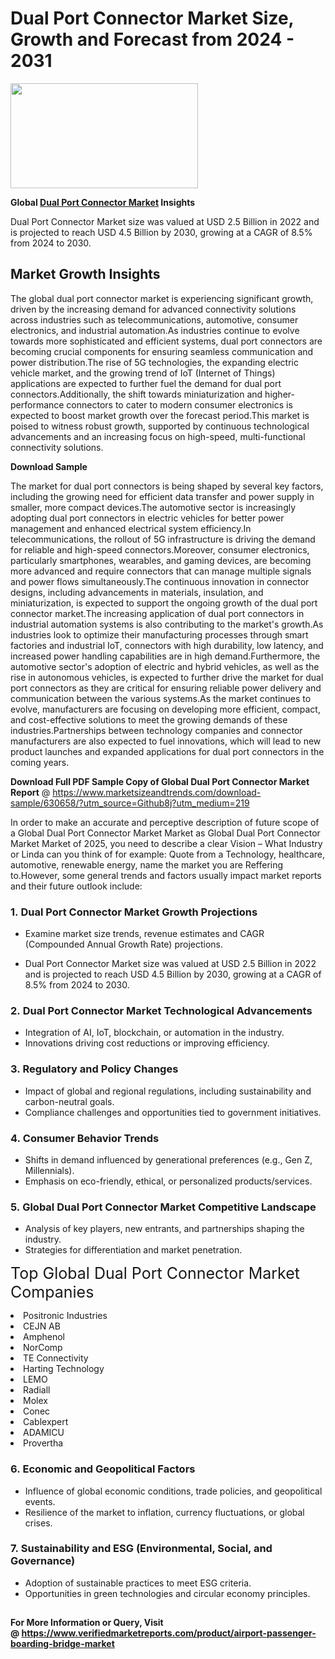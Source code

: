 <H1>Dual Port Connector Market Size, Growth and Forecast from 2024 - 2031</H1><img class="aligncenter size-medium wp-image-584254" src="https://thirdeyenews.in/wp-content/uploads/2024/09/Global-Market-Research-300x168.jpeg" alt="" width="300" height="168" /><p><strong>Global&nbsp;<a href="https://www.marketsizeandtrends.com/download-sample/630658/?utm_source=Github8j?utm_medium=219">Dual Port Connector Market</a> Insights</strong></p><p>Dual Port Connector Market size was valued at USD 2.5 Billion in 2022 and is projected to reach USD 4.5 Billion by 2030, growing at a CAGR of 8.5% from 2024 to 2030.</p><p><h2>Market Growth Insights</h2> <p>The global dual port connector market is experiencing significant growth, driven by the increasing demand for advanced connectivity solutions across industries such as telecommunications, automotive, consumer electronics, and industrial automation.As industries continue to evolve towards more sophisticated and efficient systems, dual port connectors are becoming crucial components for ensuring seamless communication and power distribution.The rise of 5G technologies, the expanding electric vehicle market, and the growing trend of IoT (Internet of Things) applications are expected to further fuel the demand for dual port connectors.Additionally, the shift towards miniaturization and higher-performance connectors to cater to modern consumer electronics is expected to boost market growth over the forecast period.This market is poised to witness robust growth, supported by continuous technological advancements and an increasing focus on high-speed, multi-functional connectivity solutions.</p> <p><strong>Download Sample</strong></p> <p>The market for dual port connectors is being shaped by several key factors, including the growing need for efficient data transfer and power supply in smaller, more compact devices.The automotive sector is increasingly adopting dual port connectors in electric vehicles for better power management and enhanced electrical system efficiency.In telecommunications, the rollout of 5G infrastructure is driving the demand for reliable and high-speed connectors.Moreover, consumer electronics, particularly smartphones, wearables, and gaming devices, are becoming more advanced and require connectors that can manage multiple signals and power flows simultaneously.The continuous innovation in connector designs, including advancements in materials, insulation, and miniaturization, is expected to support the ongoing growth of the dual port connector market.The increasing application of dual port connectors in industrial automation systems is also contributing to the market's growth.As industries look to optimize their manufacturing processes through smart factories and industrial IoT, connectors with high durability, low latency, and increased power handling capabilities are in high demand.Furthermore, the automotive sector's adoption of electric and hybrid vehicles, as well as the rise in autonomous vehicles, is expected to further drive the market for dual port connectors as they are critical for ensuring reliable power delivery and communication between the various systems.As the market continues to evolve, manufacturers are focusing on developing more efficient, compact, and cost-effective solutions to meet the growing demands of these industries.Partnerships between technology companies and connector manufacturers are also expected to fuel innovations, which will lead to new product launches and expanded applications for dual port connectors in the coming years.<p><span class=""><strong>Download Full PDF Sample Copy of Global Dual Port Connector Market Report</strong> @ <a href="https://www.marketsizeandtrends.com/download-sample/630658/?utm_source=Github8j?utm_medium=219" target="_blank">https://www.marketsizeandtrends.com/download-sample/630658/?utm_source=Github8j?utm_medium=219</a></span></p><p>In order to make an accurate and perceptive description of future scope of a Global&nbsp;Dual Port Connector Market Market as Global&nbsp;Dual Port Connector Market Market of 2025, you need to describe a clear Vision &ndash; What Industry or Linda can you think of for example: Quote from a Technology, healthcare, automotive, renewable energy, name the market you are Reffering to.However, some general trends and factors usually impact market reports and their future outlook include:</p><h3>1.&nbsp;<strong>Dual Port Connector Market Growth Projections</strong></h3><ul><li>Examine market size trends, revenue estimates and CAGR (Compounded Annual Growth Rate) projections.</li><li><p>Dual Port Connector Market size was valued at USD 2.5 Billion in 2022 and is projected to reach USD 4.5 Billion by 2030, growing at a CAGR of 8.5% from 2024 to 2030.</p></li></ul><h3>2.&nbsp;<strong>Dual Port Connector Market Technological Advancements</strong></h3><ul><li>Integration of AI, IoT, blockchain, or automation in the industry.</li><li>Innovations driving cost reductions or improving efficiency.</li></ul><h3>3.&nbsp;<strong>Regulatory and Policy Changes</strong></h3><ul><li>Impact of global and regional regulations, including sustainability and carbon-neutral goals.</li><li>Compliance challenges and opportunities tied to government initiatives.</li></ul><h3>4.&nbsp;<strong>Consumer Behavior Trends</strong></h3><ul><li>Shifts in demand influenced by generational preferences (e.g., Gen Z, Millennials).</li><li>Emphasis on eco-friendly, ethical, or personalized products/services.</li></ul><h3>5.&nbsp;<strong>Global Dual Port Connector Market Competitive Landscape</strong></h3><ul><li>Analysis of key players, new entrants, and partnerships shaping the industry.</li><li>Strategies for differentiation and market penetration.</li></ul><p data-pm-slice="1 1 []"><span style="color: inherit; font-family: inherit; font-size: 25px;">Top Global Dual Port Connector Market Companies</span></p><div class="" data-test-id=""><p><li>Positronic Industries</li><li> CEJN AB</li><li> Amphenol</li><li> NorComp</li><li> TE Connectivity</li><li> Harting Technology</li><li> LEMO</li><li> Radiall</li><li> Molex</li><li> Conec</li><li> Cablexpert</li><li> ADAMICU</li><li> Provertha</li></p></div><h3>6.&nbsp;<strong>Economic and Geopolitical Factors</strong></h3><ul><li>Influence of global economic conditions, trade policies, and geopolitical events.</li><li>Resilience of the market to inflation, currency fluctuations, or global crises.</li></ul><h3>7.&nbsp;<strong>Sustainability and ESG (Environmental, Social, and Governance)</strong></h3><ul><li>Adoption of sustainable practices to meet ESG criteria.</li><li>Opportunities in green technologies and circular economy principles.</li></ul><h2><strong style="font-size: 14px;">For More Information or Query, Visit @&nbsp;</strong><a style="background-color: #ffffff; font-size: 14px;" href="https://www.marketsizeandtrends.com/report/dual-port-connector-market/" target="_blank">https://www.verifiedmarketreports.com/product/airport-passenger-boarding-bridge-market</a></h2>